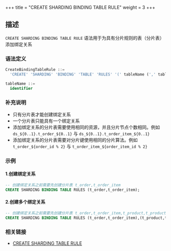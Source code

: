 +++
title = "CREATE SHARDING BINDING TABLE RULE"
weight = 3
+++

## 描述

`CREATE SHARDING BINDING TABLE RULE` 语法用于为具有分片规则的表（分片表）添加绑定关系

### 语法定义

```SQL
CreateBindingTableRule ::=
  'CREATE' 'SHARDING' 'BINDING' 'TABLE' 'RULES' '(' tableName (',' tableName)* ')'

tableName ::=
  identifier
```

### 补充说明

- 只有分片表才能创建绑定关系
- 一个分片表只能具有一个绑定关系
- 添加绑定关系的分片表需要使用相同的资源，并且分片节点个数相同。例如 `ds_${0..1}.t_order_${0..1}` 与 `ds_${0..1}.t_order_item_${0..1}`
- 添加绑定关系的分片表需要对分片键使用相同的分片算法。例如 `t_order_${order_id % 2}` 与 `t_order_item_${order_item_id % 2}` 

### 示例

#### 1.创建绑定关系

```sql
-- 创建绑定关系之前需要先创建分片表 t_order,t_order_item
CREATE SHARDING BINDING TABLE RULES (t_order,t_order_item);
```

#### 2.创建多个绑定关系

```sql
-- 创建绑定关系之前需要先创建分片表 t_order,t_order_item,t_product,t_product_item
CREATE SHARDING BINDING TABLE RULES (t_order,t_order_item),(t_product,t_product_item);
```

### 相关链接
- [CREATE SHARDING TABLE RULE](/cn/reference/distsql/syntax/rdl/rule-definition/create-sharding-table-rule/)

